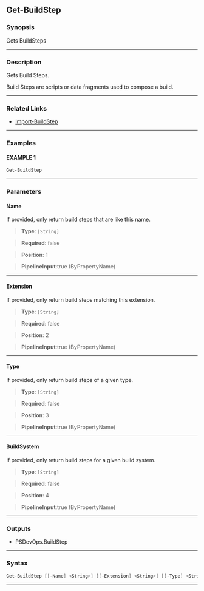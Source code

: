 Get-BuildStep
-------------
### Synopsis
Gets BuildSteps

---
### Description

Gets Build Steps.

Build Steps are scripts or data fragments used to compose a build.

---
### Related Links
* [Import-BuildStep](Import-BuildStep.md)



---
### Examples
#### EXAMPLE 1
```PowerShell
Get-BuildStep
```

---
### Parameters
#### **Name**

If provided, only return build steps that are like this name.



> **Type**: ```[String]```

> **Required**: false

> **Position**: 1

> **PipelineInput**:true (ByPropertyName)



---
#### **Extension**

If provided, only return build steps matching this extension.



> **Type**: ```[String]```

> **Required**: false

> **Position**: 2

> **PipelineInput**:true (ByPropertyName)



---
#### **Type**

If provided, only return build steps of a given type.



> **Type**: ```[String]```

> **Required**: false

> **Position**: 3

> **PipelineInput**:true (ByPropertyName)



---
#### **BuildSystem**

If provided, only return build steps for a given build system.



> **Type**: ```[String]```

> **Required**: false

> **Position**: 4

> **PipelineInput**:true (ByPropertyName)



---
### Outputs
* PSDevOps.BuildStep




---
### Syntax
```PowerShell
Get-BuildStep [[-Name] <String>] [[-Extension] <String>] [[-Type] <String>] [[-BuildSystem] <String>] [<CommonParameters>]
```
---
